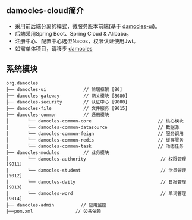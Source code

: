 ## damocles-cloud简介

* 采用前后端分离的模式，微服务版本前端(基于 [damocles-ui](https://gitee.com/moonholder/damocles-ui))。
* 后端采用Spring Boot、Spring Cloud & Alibaba。
* 注册中心、配置中心选型Nacos，权限认证使用Jwt。
* 如需单体项目，请移步 [damocles](https://gitee.com/moonholder/damocles)

## 系统模块

~~~
org.damocles     
├── damocles-ui              // 前端框架 [80]
├── damocles-gateway         // 网关模块 [8080]
├── damocles-security        // 认证中心 [9000]
├── damocles-file            // 文件服务 [9015]
├── damocles-common          // 通用模块
│       └── damocles-common-core                         // 核心模块
│       └── damocles-common-datasource                   // 数据源
│       └── damocles-common-feign                        // 服务调用
│       └── damocles-common-redis                        // 缓存服务
│       └── damocles-common-task                         // 动态任务
├── damocles-modules         // 业务模块
│       └── damocles-authority                            // 权限管理 [9011]
│       └── damocles-student                              // 学员管理 [9012]
│       └── damocles-daily                                // 日报管理 [9013]
│       └── damocles-word                                 // 单词管理 [9014]
├── damocles-admin          // 应用监控
├──pom.xml                // 公共依赖
~~~


